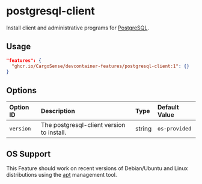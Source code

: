 # postgresql-client

Install client and administrative programs for [PostgreSQL](https://www.postgresql.org).

## Usage

```json
"features": {
  "ghcr.io/CargoSense/devcontainer-features/postgresql-client:1": {}
}
```

## Options

| Option ID     | Description                               | Type   | Default Value |
|:--------------|:------------------------------------------|:-------|:--------------|
| `version`     | The postgresql-client version to install. | string | `os-provided` |

## OS Support

This Feature should work on recent versions of Debian/Ubuntu and Linux distributions using the [apt](https://wiki.debian.org/AptCLI) management tool.
